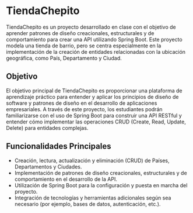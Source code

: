 # TiendaChepito

TiendaChepito es un proyecto desarrollado en clase con el objetivo de aprender patrones de diseño creacionales, estructurales y de comportamiento para crear una API utilizando Spring Boot. Este proyecto modela una tienda de barrio, pero se centra especialmente en la implementación de la creación de entidades relacionadas con la ubicación geográfica, como País, Departamento y Ciudad.

## Objetivo

El objetivo principal de TiendaChepito es proporcionar una plataforma de aprendizaje práctico para entender y aplicar los principios de diseño de software y patrones de diseño en el desarrollo de aplicaciones empresariales. A través de este proyecto, los estudiantes podrán familiarizarse con el uso de Spring Boot para construir una API RESTful y entender cómo implementar las operaciones CRUD (Create, Read, Update, Delete) para entidades complejas.

## Funcionalidades Principales

- Creación, lectura, actualización y eliminación (CRUD) de Países, Departamentos y Ciudades.
- Implementación de patrones de diseño creacionales, estructurales y de comportamiento en el desarrollo de la API.
- Utilización de Spring Boot para la configuración y puesta en marcha del proyecto.
- Integración de tecnologías y herramientas adicionales según sea necesario (por ejemplo, bases de datos, autenticación, etc.).
